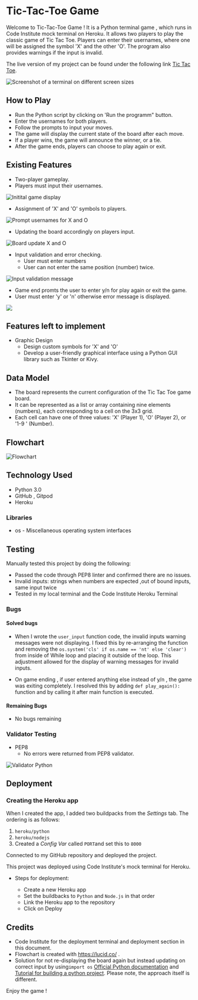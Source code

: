 # Tic-Tac-Toe Game

Welcome to Tic-Tac-Toe Game ! It is a Python terminal game , which runs in Code Institute mock terminal on Heroku. It allows two players to play the classic game of Tic Tac Toe. Players can enter their usernames, where one will be assigned the symbol 'X' and the other 'O'. The program also provides warnings if the input is invalid.

The  live version of my project can be found under the following link [Tic Tac Toe](https://tic-tac-toe-2024-ec215a152e15.herokuapp.com/).

<img src ="media/responsive.png" alt="Screenshot of a terminal on different screen sizes">

## How to Play
 + Run the Python script by clicking on 'Run the programm" button.
 + Enter the usernames for both players.
 + Follow the prompts to input your moves.
 + The game will display the current state of the board after each move.
 + If a player wins, the game will announce the winner, or a tie.
 + After the game ends, players can choose to play again or exit.


## Existing Features
  + Two-player gameplay.
  + Players must input their usernames.

   <img src ="media/start.png" alt ="Initital game display">

  + Assignment of 'X' and 'O' symbols to players.

  <img src ="media/user-name.png" alt ="Prompt usernames for X and O">
 
  + Updating the board accordingly on players input.

  <img src ="media/x-o-input.png" alt = "Board update X and O">

  + Input validation and error checking.
    + User must enter numbers 
    + User can not enter the same position (number) twice.

<img src ="media/invalid-input.png" alt = "Input validation message">

+ Game end promts the user to enter y/n for play again or exit the game.
+ User must enter 'y' or 'n' otherwise error message is displayed.

<img src ="media/end-game.png">

## Features left to implement
  + Graphic Design
     + Design custom symbols for 'X' and 'O'
     + Develop a user-friendly graphical interface using a Python GUI library such as Tkinter or Kivy.

## Data Model

 + The board represents the current configuration of the Tic Tac Toe game board.
 + It can be represented as a list or array containing nine elements (numbers), each corresponding to a cell on the 3x3 grid.
 + Each cell can have one of three values: 'X' (Player 1), 'O' (Player 2), or '1-9 ' (Number).

## Flowchart

<img src ="media/flowchart.png" alt="Flowchart">

## Technology Used
 + Python 3.0
 + GitHub , Gitpod
 + Heroku

### Libraries
 + os - Miscellaneous operating system interfaces

## Testing

Manually tested this project by doing the following:
+ Passed the code through PEP8 linter and confirmed there are no issues.
+ Invalid inputs: strings when numbers are expected ,out of bound inputs, same input twice
+ Tested in my local terminal and the Code Institute Heroku Terminal

### Bugs

#### Solved bugs
 + When I wrote the `user_input` function code, the invalid inputs warning messages were not displaying. I fixed this by re-arranging the function and removing the  `os.system('cls' if os.name == 'nt' else 'clear')` from inside of While loop and placing it outside of the loop. This adjustment allowed for the display of warning messages for invalid inputs.

 + On game ending , if user entered anything else instead of y/n , the game was exiting completely. I resolved this by adding `def play_again():` function and by calling it after main function is executed.

 #### Remaining Bugs

  + No bugs remaining

### Validator Testing

 + PEP8
   + No errors were returned from PEP8 validator.

<img src = "media/validator.png" alt ="Validator Python">

## Deployment

### Creating the Heroku app

When I created the app, I added two buildpacks from the _Settings_ tab. The ordering is as follows:

1. `heroku/python`
2. `heroku/nodejs`
3. Created a _Config Var_ called `PORT`and set this to `8000`

Connected to my GitHub repository and deployed the project.

This project was deployed using Code Institute's mock terminal for Heroku.

 + Steps for deployment:

   + Create a new Heroku app
   + Set the buildbacks to `Python` and `Node.js` in that order
   + Link the Heroku app to the repository
   + Click on Deploy

## Credits

 + Code Institute for the deployment terminal and deployment section in this document.
 + Flowchart is created with https://lucid.co/ .
 + Solution for not re-displaying the board again but instead updating on correct input by using`import os` [Official Python documentation](https://docs.python.org/3/library/os.html) and [Tutorial for building a python project](https://www.youtube.com/watch?v=Q6CCdCBVypg). Please note, the approach itself is different.

Enjoy the game !
